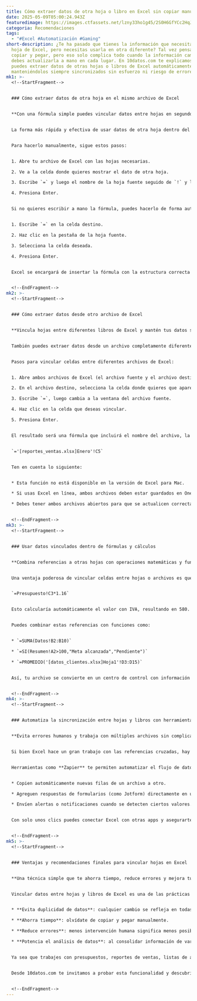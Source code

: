 ```yaml
---
title: Cómo extraer datos de otra hoja o libro en Excel sin copiar manualmente
date: 2025-05-09T05:00:24.943Z
featuredimage: https://images.ctfassets.net/lzny33ho1g45/2S0H6GfYCc2HqJb0tQIvPQ/f188f5eb70a93984e9b42153d257e622/excel_hero.jpg?w=1520&fm=avif&q=31&fit=thumb&h=760
categoria: Recomendaciones
tags:
  - "#Excel #Automatización #Gaming"
short-description: ¿Te ha pasado que tienes la información que necesitas en una
  hoja de Excel, pero necesitas usarla en otra diferente? Tal vez pensaste en
  copiar y pegar, pero eso solo complica todo cuando la información cambia y
  debes actualizarla a mano en cada lugar. En 10datos.com te explicamos cómo
  puedes extraer datos de otras hojas o libros de Excel automáticamente,
  manteniéndolos siempre sincronizados sin esfuerzo ni riesgo de errores.
mk1: >-
  <!--StartFragment-->


  ### Cómo extraer datos de otra hoja en el mismo archivo de Excel


  **Con una fórmula simple puedes vincular datos entre hojas en segundos**


  La forma más rápida y efectiva de usar datos de otra hoja dentro del mismo libro de Excel es usando fórmulas con referencias cruzadas. Esto es ideal si tienes tu información organizada por pestañas y necesitas conectar valores entre ellas.


  Para hacerlo manualmente, sigue estos pasos:


  1. Abre tu archivo de Excel con las hojas necesarias.

  2. Ve a la celda donde quieres mostrar el dato de otra hoja.

  3. Escribe `=` y luego el nombre de la hoja fuente seguido de `!` y la celda que deseas vincular. Ejemplo: `=Inventario!B4`.

  4. Presiona Enter.


  Si no quieres escribir a mano la fórmula, puedes hacerlo de forma automática:


  1. Escribe `=` en la celda destino.

  2. Haz clic en la pestaña de la hoja fuente.

  3. Selecciona la celda deseada.

  4. Presiona Enter.


  Excel se encargará de insertar la fórmula con la estructura correcta (por ejemplo: `=Ventas!A2`). Ahora, cada vez que cambie el valor en esa celda original, el valor en la hoja destino también se actualizará automáticamente.


  <!--EndFragment-->
mk2: >-
  <!--StartFragment-->


  ### Cómo extraer datos desde otro archivo de Excel


  **Vincula hojas entre diferentes libros de Excel y mantén tus datos sincronizados**


  También puedes extraer datos desde un archivo completamente diferente. Esto es útil si trabajas con múltiples reportes o bases de datos separadas.


  Pasos para vincular celdas entre diferentes archivos de Excel:


  1. Abre ambos archivos de Excel (el archivo fuente y el archivo destino).

  2. En el archivo destino, selecciona la celda donde quieres que aparezca el dato.

  3. Escribe `=`, luego cambia a la ventana del archivo fuente.

  4. Haz clic en la celda que deseas vincular.

  5. Presiona Enter.


  El resultado será una fórmula que incluirá el nombre del archivo, la hoja y la celda, algo así:


  `='[reportes_ventas.xlsx]Enero'!C5`


  Ten en cuenta lo siguiente:


  * Esta función no está disponible en la versión de Excel para Mac.

  * Si usas Excel en línea, ambos archivos deben estar guardados en OneDrive y tener acceso desde la misma cuenta de Microsoft 365.

  * Debes tener ambos archivos abiertos para que se actualicen correctamente los datos vinculados.


  <!--EndFragment-->
mk3: >-
  <!--StartFragment-->


  ### Usar datos vinculados dentro de fórmulas y cálculos


  **Combina referencias a otras hojas con operaciones matemáticas y funciones**


  Una ventaja poderosa de vincular celdas entre hojas o archivos es que puedes usarlas dentro de fórmulas. Por ejemplo, si en `Presupuesto!C3` tienes el número 500, puedes hacer lo siguiente:


  `=Presupuesto!C3*1.16`


  Esto calcularía automáticamente el valor con IVA, resultando en 580.


  Puedes combinar estas referencias con funciones como:


  * `=SUMA(Datos!B2:B10)`

  * `=SI(Resumen!A2>100,"Meta alcanzada","Pendiente")`

  * `=PROMEDIO('[datos_clientes.xlsx]Hoja1'!D3:D15)`


  Así, tu archivo se convierte en un centro de control con información en tiempo real.


  <!--EndFragment-->
mk4: >-
  <!--StartFragment-->


  ### Automatiza la sincronización entre hojas y libros con herramientas externas


  **Evita errores humanos y trabaja con múltiples archivos sin complicarte**


  Si bien Excel hace un gran trabajo con las referencias cruzadas, hay situaciones más complejas donde puede ser útil automatizar aún más el proceso. Por ejemplo, si recibes datos desde formularios, sistemas externos o diferentes colaboradores.


  Herramientas como **Zapier** te permiten automatizar el flujo de datos entre hojas de Excel. Puedes configurar flujos de trabajo que:


  * Copien automáticamente nuevas filas de un archivo a otro.

  * Agreguen respuestas de formularios (como Jotform) directamente en una hoja.

  * Envíen alertas o notificaciones cuando se detecten ciertos valores.


  Con solo unos clics puedes conectar Excel con otras apps y asegurarte de que todo esté actualizado sin tener que tocar una celda.


  <!--EndFragment-->
mk5: >-
  <!--StartFragment-->


  ### Ventajas y recomendaciones finales para vincular hojas en Excel


  **Una técnica simple que te ahorra tiempo, reduce errores y mejora tu productividad**


  Vincular datos entre hojas y libros de Excel es una de las prácticas más efectivas para manejar información distribuida. Entre sus principales ventajas están:


  * **Evita duplicidad de datos**: cualquier cambio se refleja en todas las hojas conectadas.

  * **Ahorra tiempo**: olvídate de copiar y pegar manualmente.

  * **Reduce errores**: menos intervención humana significa menos posibilidades de equivocarse.

  * **Potencia el análisis de datos**: al consolidar información de varias fuentes puedes generar reportes más completos.


  Ya sea que trabajes con presupuestos, reportes de ventas, listas de asistencia o cualquier tipo de datos, aprender a extraer información de otras hojas y libros te dará un control total sobre tus archivos.


  Desde 10datos.com te invitamos a probar esta funcionalidad y descubrir lo poderosa que puede ser una hoja de cálculo bien organizada y automatizada.


  <!--EndFragment-->
---
```


